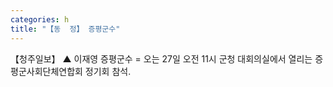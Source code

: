 ```yaml
---
categories: h
title: "【동  정】 증평군수"
---
```

【청주일보】 ▲ 이재영 증평군수 = 오는 27일 오전 11시 군청 대회의실에서 열리는 증평군사회단체연합회 정기회 참석.